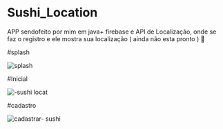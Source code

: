 # Sushi_Location
APP  sendofeito por mim em java+ firebase e API de Localização, onde se faz o registro e ele mostra sua localização ( ainda não esta pronto ) 📱


#splash 

![splash](https://user-images.githubusercontent.com/116360866/202261080-bd44815d-23ac-49a2-a66d-43b250b52dd6.png)

#Inicial

![-sushi locat](https://user-images.githubusercontent.com/116360866/202261144-b3a2a678-92ac-4500-8034-44f7f2787f70.png)

#cadastro

![cadastrar- sushi ](https://user-images.githubusercontent.com/116360866/202261319-a83412f6-557d-4f36-b38a-6b75d2602025.png)



